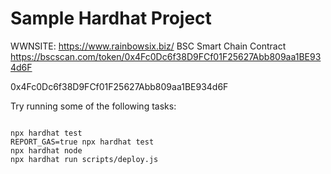# Sample Hardhat Project

WWNSITE: https://www.rainbowsix.biz/
BSC Smart Chain Contract 
https://bscscan.com/token/0x4Fc0Dc6f38D9FCf01F25627Abb809aa1BE934d6F

0x4Fc0Dc6f38D9FCf01F25627Abb809aa1BE934d6F

Try running some of the following tasks:

```shell

npx hardhat test
REPORT_GAS=true npx hardhat test
npx hardhat node
npx hardhat run scripts/deploy.js
```
